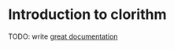 # Introduction to clorithm

TODO: write [great documentation](http://jacobian.org/writing/what-to-write/)
